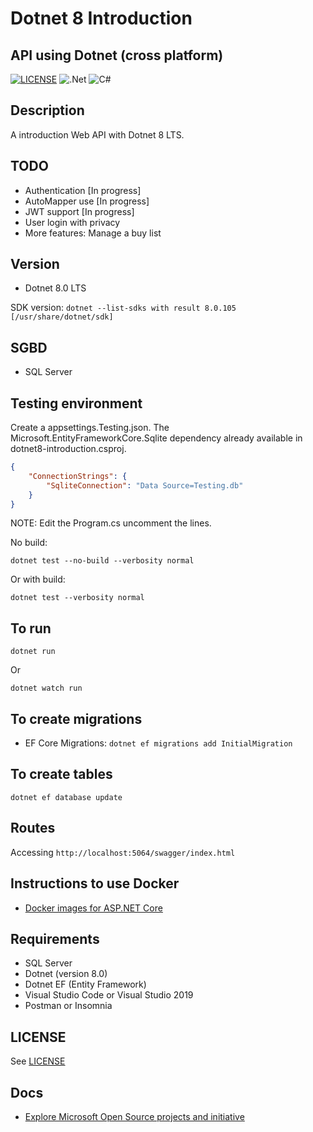 # Dotnet 8 Introduction

## API using Dotnet (cross platform)

[![LICENSE](https://img.shields.io/github/license/vitorserrano/task-manager?color=7159C1)](LICENSE.md)
![.Net](https://img.shields.io/badge/.NET-5C2D91?style=for-the-badge&logo=.net&logoColor=white)
![C#](https://img.shields.io/badge/c%23-%23239120.svg?style=for-the-badge&logo=c-sharp&logoColor=white)

## Description

A introduction Web API with Dotnet 8 LTS.

## TODO

- Authentication [In progress]
- AutoMapper use [In progress]
- JWT support [In progress]
- User login with privacy
- More features: Manage a buy list

## Version

- Dotnet 8.0 LTS

SDK version: `dotnet --list-sdks with result 8.0.105 [/usr/share/dotnet/sdk]`

## SGBD

- SQL Server

## Testing environment

Create a appsettings.Testing.json.
The Microsoft.EntityFrameworkCore.Sqlite dependency already available in dotnet8-introduction.csproj.

```json
{
    "ConnectionStrings": {
        "SqliteConnection": "Data Source=Testing.db"
    }
}

```

NOTE: Edit the Program.cs uncomment the lines.

No build:

`dotnet test --no-build --verbosity normal`

Or with build:

`dotnet test --verbosity normal`

## To run

`dotnet run`

Or

`dotnet watch run`

## To create migrations

- EF Core Migrations: `dotnet ef migrations add InitialMigration`

## To create tables

`dotnet ef database update`

## Routes

Accessing `http://localhost:5064/swagger/index.html`

## Instructions to use Docker

- [Docker images for ASP.NET Core](https://docs.microsoft.com/en-us/aspnet/core/host-and-deploy/docker/building-net-docker-images?view=aspnetcore-8.0)

## Requirements

- SQL Server
- Dotnet (version 8.0)
- Dotnet EF (Entity Framework)
- Visual Studio Code or Visual Studio 2019
- Postman or Insomnia

## LICENSE

See [LICENSE](LICENSE.md)

## Docs

- [Explore Microsoft Open Source projects and initiative](https://opensource.microsoft.com/)
